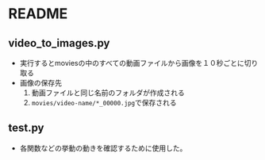 # README
## video_to_images.py
* 実行するとmoviesの中のすべての動画ファイルから画像を１０秒ごとに切り取る
* 画像の保存先
    1. 動画ファイルと同じ名前のフォルダが作成される
    2. `movies/video-name/*_00000.jpg`で保存される

## test.py
* 各関数などの挙動の動きを確認するために使用した。

